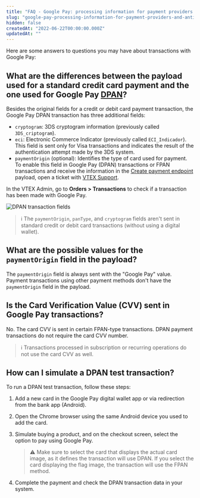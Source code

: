 ```yaml
---
title: "FAQ - Google Pay: processing information for payment providers and anti-fraud"
slug: "google-pay-processing-information-for-payment-providers-and-anti-fraud"
hidden: false
createdAt: "2022-06-22T00:00:00.000Z"
updatedAt: ""
---
```

Here are some answers to questions you may have about transactions with Google Pay:

## What are the differences between the payload used for a standard credit card payment and the one used for Google Pay [DPAN](https://help.vtex.com/en/tutorial/dpan-and-fpan-understanding-security-in-the-online-tokenized-payment-flow--3RM7RvhKZ057wja5xVEOqb)?

Besides the original fields for a credit or debit card payment transaction, the Google Pay DPAN transaction has three additional fields:

- `cryptogram`: 3DS cryptogram information (previously called `3DS_criptogram`).
- `eci`: Electronic Commerce Indicator (previously called `ECI_Indicador`). This field is sent only for Visa transactions and indicates the result of the authentication attempt made by the 3DS system.
- `paymentOrigin` (optional): Identifies the type of card used for payment. To enable this field in Google Pay (DPAN) transactions or FPAN transactions and receive the information in the [Create payment endpoint](https://developers.vtex.com/docs/api-reference/payment-provider-protocol#post-/payments) payload, open a ticket with [VTEX Support](https://help.vtex.com/support).

In the VTEX Admin, go to **Orders > Transactions** to check if a transaction has been made with Google Pay.

![DPAN transaction fields](https://raw.githubusercontent.com/vtexdocs/dev-portal-content/main/docs/guides/Integration-Guides/payments-integration-guide/dpan-transaction-fields-1.png)

> ℹ️ The `paymentOrigin`, `panType`, and `cryptogram` fields aren't sent in standard credit or debit card transactions (without using a digital wallet).

## What are the possible values for the `paymentOrigin` field in the payload?

The `paymentOrigin` field is always sent with the "Google Pay" value. Payment transactions using other payment methods don't have the `paymentOrigin` field in the payload.

## Is the Card Verification Value (CVV) sent in Google Pay transactions?

No. The card CVV is sent in certain FPAN-type transactions. DPAN payment transactions do not require the card CVV number.

> ℹ️ Transactions processed in subscription or recurring operations do not use the card CVV as well.

## How can I simulate a DPAN test transaction?

To run a DPAN test transaction, follow these steps:

1. Add a new card in the Google Pay digital wallet app or via redirection from the bank app (Android).
2. Open the Chrome browser using the same Android device you used to add the card.
3. Simulate buying a product, and on the checkout screen, select the option to pay using Google Pay.

    > ⚠️ Make sure to select the card that displays the actual card image, as it defines the transaction will use DPAN. If you select the card displaying the flag image, the transaction will use the FPAN method.

4. Complete the payment and check the DPAN transaction data in your system.
